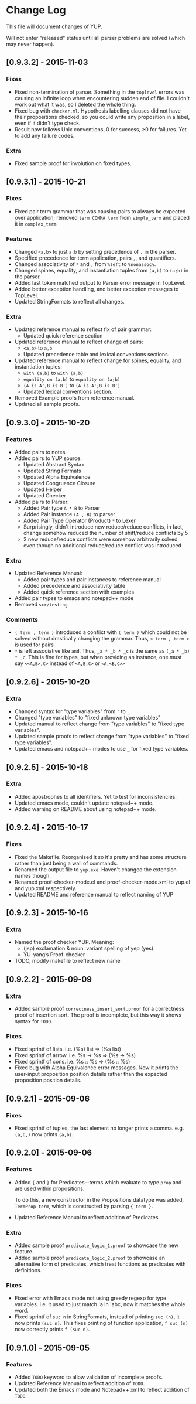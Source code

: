 # Change Log
This file will document changes of YUP.

Will not enter "released" status until all parser problems are solved (which may never happen).

## [0.9.3.2] - 2015-11-03
### Fixes
- Fixed non-termination of parser. Something in the `toplevel` errors was causing an infinite loop when encountering sudden end of file. I couldn't work out what it was, so I deleted the whole thing.
- Fixed bug with `checker.ml`. Hypothesis labelling clauses did not have their propositions checked, so you could write any proposition in a label, even if it didn't type check.
- Result now follows Unix conventions, 0 for success, >0 for failures. Yet to add any failure codes.

### Extra
- Fixed sample proof for involution on fixed types. 

## [0.9.3.1] - 2015-10-21
### Fixes
- Fixed pair term grammar that was causing pairs to always be expected over application; removed `term COMMA term` from `simple_term` and placed it in `complex_term`

### Features
- Changed `<a,b>` to just `a,b` by setting precedence of `,` in the parser.
- Specified precedence for term application, pairs `,`, and quantifiers.
- Changed associativity of `*` and `,` from `%left` to `%nonassoc%`.
- Changed spines, equality, and instantiation tuples from `(a,b)` to `(a;b)` in the parser.
- Added last token matched output to Parser error message in TopLevel.
- Added better exception handling, and better exception messages to TopLevel.
- Updated StringFormats to reflect all changes. 

### Extra
- Updated reference manual to reflect fix of pair grammar:
	- Updated quick reference section
- Updated reference manual to reflect change of pairs:
	- `<a,b>` to `a,b`
	- Updated precedence table and lexical conventions sections.
- Updated reference manual to reflect change for spines, equality, and instantiation tuples:
	- `with (a,b)` to `with (a;b)`
	- `equality on (a,b)` to `equality on (a;b)`
	- `(A is A',B is B')` to `(A is A';B is B')`
	- Updated lexical conventions section.
- Removed Example proofs from reference manual.
- Updated all sample proofs.

## [0.9.3.0] - 2015-10-20
### Features
- Added pairs to notes.
- Added pairs to YUP source:
	- Updated Abstract Syntax
	- Updated String Formats
	- Updated Alpha Equivalence
	- Updated Congruence Closure
	- Updated Helper
	- Updated Checker
- Added pairs to Parser:
	- Added Pair type `A * B` to Parser
	- Added Pair instance `(A , B)` to parser
	- Added Pair Type Operator (Product) `*` to Lexer
	- Surprisingly, didn't introduce new reduce/reduce conflicts, in fact, change somehow reduced the number of shift/reduce conflicts by 5 
	- 2 new reduce/reduce conflicts were somehow arbitrarily solved, even though no additional reduce/reduce conflict was introduced 

### Extra
- Updated Reference Manual:
	- Added pair types and pair instances to reference manual
	- Added precedence and associativity table
	- Added quick reference section with examples
- Added pair types to emacs and notepad++ mode
- Removed `scr/testing`

### Comments
- `( term , term )` introduced a conflict with `( term )` which could not be solved without drastically changing the grammar. Thus, `< term , term >` is used for pairs
- `*` is left associative like `and`. Thus, `_a * _b * _c` is the same as `(_a * _b) * _c`. This is fine for types, but when providing an instance, one must say `<<A,B>,C>` instead of `<A,B,C>` or `<A,<B,C>>`

## [0.9.2.6] - 2015-10-20
### Extra
- Changed syntax for "type variables" from `'` to `_`
- Changed "type variables" to "fixed unknown type variables"
- Updated manual to reflect change from "type variables" to "fixed type variables".
- Updated sample proofs to reflect change from "type variables" to "fixed type variables".
- Updated emacs and notepad++ modes to use `_` for fixed type variables.

## [0.9.2.5] - 2015-10-18
### Extra
- Added apostrophes to all identifiers. Yet to test for inconsistencies.
- Updated emacs mode, couldn't update notepad++ mode.
- Added warning on README about using notepad++ mode.

## [0.9.2.4] - 2015-10-17
### Fixes
- Fixed the Makefile. Reorganised it so it's pretty and has some structure rather than just being a wall of commands. 
- Renamed the output file to `yup.exe`. Haven't changed the extension names though.
- Renamed proof-checker-mode.el and proof-checker-mode.xml to yup.el and yup.xml respectively.
- Updated README and reference manual to reflect naming of YUP

## [0.9.2.3] - 2015-10-16
### Extra
- Named the proof checker YUP. Meaning:
	-  (jʌp) exclamation & noun. variant spelling of yep (yes).
	-  YU-yang’s Proof-checker
- TODO, modify makefile to reflect new name

## [0.9.2.2] - 2015-09-09
### Extra
- Added sample proof `correctness_insert_sort.proof` for a correctness proof of insertion sort. The proof is incomplete, but this way it shows syntax for `TODO`.
### Fixes
- Fixed sprintf of lists. i.e. (%s) list => (%s list)
- Fixed sprintf of arrow. i.e. %s -> %s => (%s -> %s)
- Fixed sprintf of cons. i.e. %s :: %s => (%s :: %s)
- Fixed bug with Alpha Equivalence error messages. Now it prints the user-input proposition position details rather than the expected proposition position details.

## [0.9.2.1] - 2015-09-06
### Fixes
- Fixed sprintf of tuples, the last element no longer prints a comma. e.g. `(a,b,)` now prints `(a,b)`.

## [0.9.2.0] - 2015-09-06
### Features
- Added `{` and `}` for Predicates--terms which evaluate to type `prop` and are used within propositions. 

	To do this, a new constructor in the Propositions datatype was added, `TermProp term`, which is constructed by parsing `{ term }`.
- Updated Reference Manual to reflect addition of Predicates.

### Extra
- Added sample proof `predicate_logic_1.proof` to showcase the new feature.
- Added sample proof `predicate_logic_2.proof` to showcase an alternative form of predicates, which treat functions as predicates with definitions.

### Fixes
- Fixed error with Emacs mode not using greedy regexp for type variables. i.e. it used to just match 'a in 'abc, now it matches the whole word.
- Fixed sprintf of `suc n` in StringFormats, instead of printing `suc (n)`, it now prints `(suc n)`. This fixes printing of function application, `f suc (n)` now correctly prints `f (suc n)`.

## [0.9.1.0] - 2015-09-05
### Features
- Added `TODO` keyword to allow validation of incomplete proofs.
- Updated Reference Manual to reflect addition of `TODO`.
- Updated both the Emacs mode and Notepad++ xml to reflect addition of `TODO`.